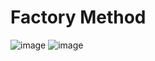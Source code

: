 # Factory Method

![image](https://user-images.githubusercontent.com/7556171/172017130-7c70ddf5-ca72-4b5a-8466-d377c93cb5b7.png)
![image](https://user-images.githubusercontent.com/7556171/172017202-eaa2fad0-da6a-4bb9-a49c-20f00f4ec1c6.png)

